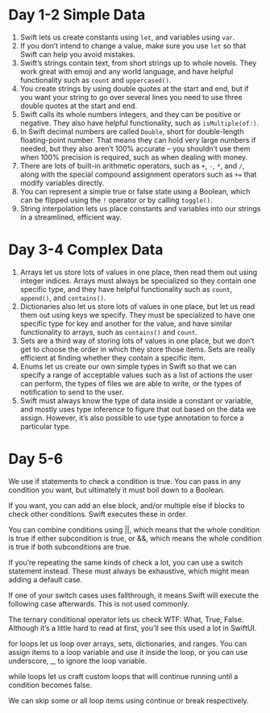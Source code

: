 # Day 1-2 Simple Data
1. Swift lets us create constants using `let`, and variables using `var`.
2. If you don’t intend to change a value, make sure you use `let` so that Swift can help you avoid mistakes.
3. Swift’s strings contain text, from short strings up to whole novels. They work great with emoji and any world language, and have helpful functionality such as `count` and `uppercased()`.
4.  You create strings by using double quotes at the start and end, but if you want your string to go over several lines you need to use three double quotes at the start and end.
5.  Swift calls its whole numbers integers, and they can be positive or negative. They also have helpful functionality, such as `isMultiple(of:)`.
6.  In Swift decimal numbers are called `Double`, short for double-length floating-point number. That means they can hold very large numbers if needed, but they also aren’t 100% accurate – you shouldn’t use them when 100% precision is required, such as when dealing with money.
7.  There are lots of built-in arithmetic operators, such as `+`, `-`, `*`, and `/`, along with the special compound assignment operators such as `+=` that modify variables directly.
8.  You can represent a simple true or false state using a Boolean, which can be flipped using the `!` operator or by calling `toggle()`.
9.  String interpolation lets us place constants and variables into our strings in a streamlined, efficient way.
# Day 3-4 Complex Data
1. Arrays let us store lots of values in one place, then read them out using integer indices. Arrays must always be specialized so they contain one specific type, and they have helpful functionality such as `count`, `append()`, and `contains()`.
2. Dictionaries also let us store lots of values in one place, but let us read them out using keys we specify. They must be specialized to have one specific type for key and another for the value, and have similar functionality to arrays, such as `contains()` and `count`.
3. Sets are a third way of storing lots of values in one place, but we don’t get to choose the order in which they store those items. Sets are really efficient at finding whether they contain a specific item.
4. Enums let us create our own simple types in Swift so that we can specify a range of acceptable values such as a list of actions the user can perform, the types of files we are able to write, or the types of notification to send to the user.
5. Swift must always know the type of data inside a constant or variable, and mostly uses type inference to figure that out based on the data we assign. However, it’s also possible to use type annotation to force a particular type.

# Day 5-6 
We use if statements to check a condition is true. You can pass in any condition you want, but ultimately it must boil down to a Boolean.

If you want, you can add an else block, and/or multiple else if blocks to check other conditions. Swift executes these in order.

You can combine conditions using ||, which means that the whole condition is true if either subcondition is true, or &&, which means the whole condition is true if both subconditions are true.

If you’re repeating the same kinds of check a lot, you can use a switch statement instead. These must always be exhaustive, which might mean adding a default case.

If one of your switch cases uses fallthrough, it means Swift will execute the following case afterwards. This is not used commonly.

The ternary conditional operator lets us check WTF: What, True, False. Although it’s a little hard to read at first, you’ll see this used a lot in SwiftUI.

for loops let us loop over arrays, sets, dictionaries, and ranges. You can assign items to a loop variable and use it inside the loop, or you can use underscore, _, to ignore the loop variable.

while loops let us craft custom loops that will continue running until a condition becomes false.

We can skip some or all loop items using continue or break respectively.